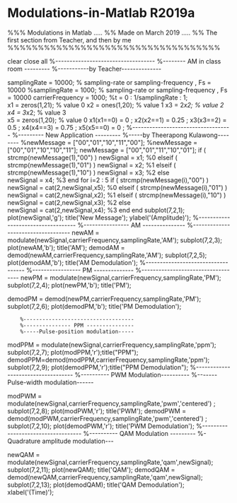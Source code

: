 # Modulations-in-Matlab R2019a
%%% Modulations in Matlab .....
%% Made on March 2019 .....
%% The first section from Teacher, and then by me
%%%%%%%%%%%%%%%%%%%%%%%%%%%%%%%%%%%


clear 
close all
        %-----------------------------------
        %-------- AM in class room ---------
        %-----------by Teacher--------------
        
samplingRate = 10000;                   % sampling-rate or sampling-frequency  , Fs = 10000
%samplingRate = 1000;                   % sampling-rate or sampling-frequency  , Fs = 10000
carrierFrequency = 1000;
%t = 0 : 1/samplingRate : 1;           
x1 = zeros(1,21);                   % value 0 
x2 = ones(1,20);                    % value 1 
x3 = 2*x2;                          % value 2 
x4 = 3*x2;                          % value 3  
x5 = zeros(1,20);                   % value 0 
x1(x1==0) = 0    ;
x2(x2==1) = 0.25 ;
x3(x3==2) = 0.5  ;
x4(x4==3) = 0.75 ;
x5(x5==0) = 0    ;
        %-----------------------------------
        %--------- New Application ---------
        %-----by Theerapong Kulawong--------
%newMessage = ["00","01","10","11","00"];
%newMessage = ["00","01","10","10","11"];
newMessage = ["00","01","11","10","01"];
if ( strcmp(newMessage(1),"00") )
       newSignal = x1; %0
elseif ( strcmp(newMessage(1),"01") )
       newSignal = x2; %1
elseif ( strcmp(newMessage(1),"10") )
       newSignal = x3; %2
else  
       newSignal = x4; %3
end
for i=2 : 5
   if     ( strcmp(newMessage(i),"00") )
       newSignal = cat(2,newSignal,x5); %0
   elseif ( strcmp(newMessage(i),"01") )
       newSignal = cat(2,newSignal,x2); %1
   elseif ( strcmp(newMessage(i),"10") )
       newSignal = cat(2,newSignal,x3); %2
   else  
       newSignal = cat(2,newSignal,x4); %3 
   end
end
subplot(7,2,1); plot(newSignal,'g');  title('New Message');  ylabel('(Amplitude)');
        %-----------------------------------
        %---------------- AM ---------------
        %-----------------------------------
newAM = modulate(newSignal,carrierFrequency,samplingRate,'AM'); 
subplot(7,2,3); plot(newAM,'b'); title('AM');
demodAM = demod(newAM,carrierFrequency,samplingRate,'AM'); 
subplot(7,2,5); plot(demodAM,'b'); title('AM Demodulation');
        %-----------------------------------
        %----------------- PM --------------
        %-----------------------------------
newPM = modulate(newSignal,carrierFrequency,samplingRate,'PM'); 
subplot(7,2,4); plot(newPM,'b'); title('PM');
      
demodPM = demod(newPM,carrierFrequency,samplingRate,'PM'); 
subplot(7,2,6); plot(demodPM,'b'); title('PM Demodulation');
       
        %-----------------------------------
        %--------------- PPM ---------------
        %-----Pulse-position modulation-----
        
modPPM = modulate(newSignal,carrierFrequency,samplingRate,'ppm');
subplot(7,2,7); plot(modPPM,'r');title("PPM");
demodPPM=demod(modPPM,carrierFrequency,samplingRate,'ppm');
subplot(7,2,9); plot(demodPPM,'r');title("PPM Demodulation");
        %-----------------------------------
        %---------- PWM Modulation----------
        %-------Pulse-width modulation------
        
modPWM = modulate(newSignal,carrierFrequency,samplingRate,'pwm','centered') ;
subplot(7,2,8);  plot(modPWM,'r');    title('PWM');
demodPWM = demod(modPWM,carrierFrequency,samplingRate,'pwm','centered') ;
subplot(7,2,10);  plot(demodPWM,'r');    title('PWM Demodulation');
        %-----------------------------------
        %---------- QAM Modulation ---------
        %-Quadrature amplitude modulation---
        
newQAM = modulate(newSignal,carrierFrequency,samplingRate,'qam',newSignal); 
subplot(7,2,11); plot(newQAM); title('QAM');
demodQAM = demod(newQAM,carrierFrequency,samplingRate,'qam',newSignal); 
subplot(7,2,13); plot(demodQAM); title('QAM Demodulation');
xlabel('(Time)');



 

